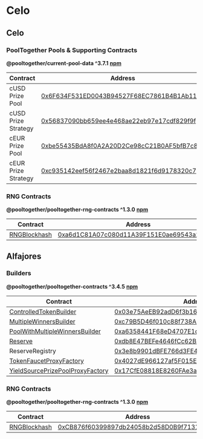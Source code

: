 # Celo

## Celo

### PoolTogether Pools & Supporting Contracts

**@pooltogether/current-pool-data ^3.7.1** [**npm**](https://www.npmjs.com/package/@pooltogether/current-pool-data)

| Contract            | Address                                                                                                                    |
| ------------------- | -------------------------------------------------------------------------------------------------------------------------- |
| cUSD Prize Pool     | [0x6F634F531ED0043B94527F68EC7861B4B1Ab110d](https://explorer.celo.org/address/0x6F634F531ED0043B94527F68EC7861B4B1Ab110d) |
| cUSD Prize Strategy | [0x56837090bb659ee4e468ae22eb97e17cdf829f9f](https://explorer.celo.org/address/0x56837090bb659ee4e468ae22eb97e17cdf829f9f) |
| cEUR Prize Pool     | [0xbe55435BdA8f0A2A20D2Ce98cC21B0AF5bfB7c83](https://explorer.celo.org/address/0xbe55435BdA8f0A2A20D2Ce98cC21B0AF5bfB7c83) |
| cEUR Prize Strategy | [0xc935142eef56f2467e2baa8d1821f6d9178320c7](https://explorer.celo.org/address/0xc935142eef56f2467e2baa8d1821f6d9178320c7) |

### RNG Contracts

**@pooltogether/pooltogether-rng-contracts ^1.3.0** [**npm**](https://www.npmjs.com/package/@pooltogether/pooltogether-rng-contracts)

| Contract                                                                                                          | Address                                                                                                                    | Artifact                                                                                                              |
| ----------------------------------------------------------------------------------------------------------------- | -------------------------------------------------------------------------------------------------------------------------- | --------------------------------------------------------------------------------------------------------------------- |
| [RNGBlockhash](https://github.com/pooltogether/pooltogether-rng-contracts/tree/master/contracts/RNGBlockhash.sol) | [0xa6d1C81A07c080d11A39F151E0ae69543a20e6e5](https://explorer.celo.org/address/0xa6d1C81A07c080d11A39F151E0ae69543a20e6e5) | [Artifact](https://github.com/pooltogether/pooltogether-rng-contracts/tree/master/deployments/celo/RNGBlockhash.json) |

## Alfajores

### Builders

**@pooltogether/pooltogether-contracts ^3.4.5** [**npm**](https://www.npmjs.com/package/@pooltogether/pooltogether-contracts)

| Contract                                                                                                                                                                           | Address                                                                                                                                        | Artifact                                                                                                                                          |
| ---------------------------------------------------------------------------------------------------------------------------------------------------------------------------------- | ---------------------------------------------------------------------------------------------------------------------------------------------- | ------------------------------------------------------------------------------------------------------------------------------------------------- |
| [ControlledTokenBuilder](https://github.com/pooltogether/pooltogether-pool-contracts/tree/master/contracts/builders/ControlledTokenBuilder.sol)                                    | [0x03e75AeEB92adD6f3b168412671360eB94f0dBf7](https://alfajores-blockscout.celo-testnet.org/address/0x03e75AeEB92adD6f3b168412671360eB94f0dBf7) | [Artifact](https://github.com/pooltogether/pooltogether-pool-contracts/tree/master/deployments/celoTestnet/ControlledTokenBuilder.json)           |
| [MultipleWinnersBuilder](https://github.com/pooltogether/pooltogether-pool-contracts/tree/master/contracts/builders/MultipleWinnersBuilder.sol)                                    | [0xc79B5D46f010c88f738A00B3bed7757d04dd2a37](https://alfajores-blockscout.celo-testnet.org/address/0xc79B5D46f010c88f738A00B3bed7757d04dd2a37) | [Artifact](https://github.com/pooltogether/pooltogether-pool-contracts/tree/master/deployments/celoTestnet/MultipleWinnersBuilder.json)           |
| [PoolWithMultipleWinnersBuilder](https://github.com/pooltogether/pooltogether-pool-contracts/tree/master/contracts/builders/PoolWithMultipleWinnersBuilder.sol)                    | [0xa6358441F68eD4707E1c4366a0D2E2233bB4841D](https://alfajores-blockscout.celo-testnet.org/address/0xa6358441F68eD4707E1c4366a0D2E2233bB4841D) | [Artifact](https://github.com/pooltogether/pooltogether-pool-contracts/tree/master/deployments/celoTestnet/PoolWithMultipleWinnersBuilder.json)   |
| [Reserve](https://github.com/pooltogether/pooltogether-pool-contracts/tree/master/contracts/reserve/Reserve.sol)                                                                   | [0xdb8E47BEFe4646fCc62BE61EEE5DF350404c124F](https://alfajores-blockscout.celo-testnet.org/address/0xdb8E47BEFe4646fCc62BE61EEE5DF350404c124F) | [Artifact](https://github.com/pooltogether/pooltogether-pool-contracts/tree/master/deployments/celoTestnet/Reserve.json)                          |
| ReserveRegistry                                                                                                                                                                    | [0x3e8b9901dBFE766d3FE44B36c180A1bca2B9A295](https://alfajores-blockscout.celo-testnet.org/address/0x3e8b9901dBFE766d3FE44B36c180A1bca2B9A295) | [Artifact](https://github.com/pooltogether/pooltogether-pool-contracts/tree/master/deployments/celoTestnet/ReserveRegistry.json)                  |
| [TokenFaucetProxyFactory](https://github.com/pooltogether/pooltogether-pool-contracts/tree/master/contracts/token-faucet/TokenFaucetProxyFactory.sol)                              | [0x4027dE966127af5F015Ea1cfd6293a3583892668](https://alfajores-blockscout.celo-testnet.org/address/0x4027dE966127af5F015Ea1cfd6293a3583892668) | [Artifact](https://github.com/pooltogether/pooltogether-pool-contracts/tree/master/deployments/celoTestnet/TokenFaucetProxyFactory.json)          |
| [YieldSourcePrizePoolProxyFactory](https://github.com/pooltogether/pooltogether-pool-contracts/tree/master/contracts/prize-pool/yield-source/YieldSourcePrizePoolProxyFactory.sol) | [0x17CfE08818E8260FAe3a19761668EBc27B24d72A](https://alfajores-blockscout.celo-testnet.org/address/0x17CfE08818E8260FAe3a19761668EBc27B24d72A) | [Artifact](https://github.com/pooltogether/pooltogether-pool-contracts/tree/master/deployments/celoTestnet/YieldSourcePrizePoolProxyFactory.json) |

### RNG Contracts

**@pooltogether/pooltogether-rng-contracts ^1.3.0** [**npm**](https://www.npmjs.com/package/@pooltogether/pooltogether-rng-contracts)

| Contract                                                                                                          | Address                                                                                                                                        | Artifact                                                                                                                     |
| ----------------------------------------------------------------------------------------------------------------- | ---------------------------------------------------------------------------------------------------------------------------------------------- | ---------------------------------------------------------------------------------------------------------------------------- |
| [RNGBlockhash](https://github.com/pooltogether/pooltogether-rng-contracts/tree/master/contracts/RNGBlockhash.sol) | [0xCB876f60399897db24058b2d58D0B9f713175eeF](https://alfajores-blockscout.celo-testnet.org/address/0xCB876f60399897db24058b2d58D0B9f713175eeF) | [Artifact](https://github.com/pooltogether/pooltogether-rng-contracts/tree/master/deployments/celoTestnet/RNGBlockhash.json) |

